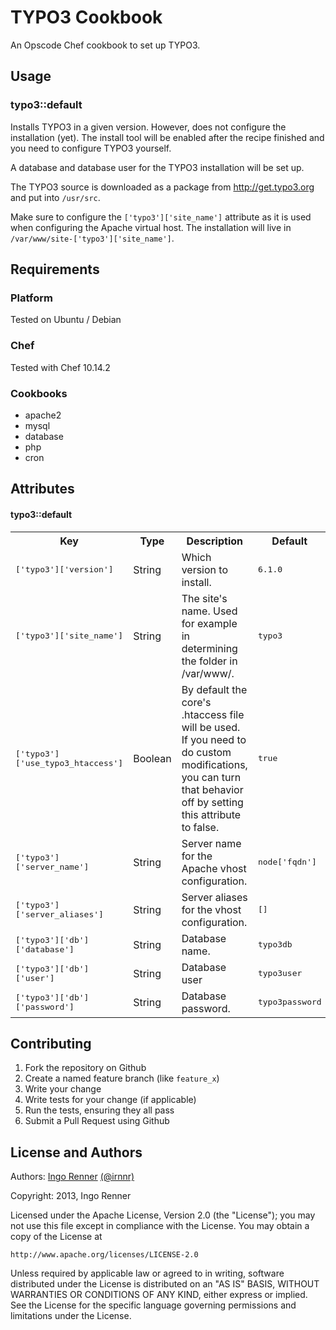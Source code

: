 # TYPO3 Cookbook

An Opscode Chef cookbook to set up TYPO3.

## Usage

### typo3::default

Installs TYPO3 in a given version. However, does not configure the installation (yet). The install tool will be enabled after the recipe finished and you need to configure TYPO3 yourself.

A database and database user for the TYPO3 installation will be set up. 

The TYPO3 source is downloaded as a package from <http://get.typo3.org> and put into `/usr/src`.

Make sure to configure the `['typo3']['site_name']` attribute as it is used when configuring the Apache virtual host. The installation will live in `/var/www/site-['typo3']['site_name']`.

## Requirements

### Platform

Tested on Ubuntu / Debian

### Chef

Tested with Chef 10.14.2 

### Cookbooks

* apache2
* mysql
* database
* php
* cron


## Attributes

#### typo3::default
<table>
  <tr>
    <th>Key</th>
    <th>Type</th>
    <th>Description</th>
    <th>Default</th>
  </tr>
  <tr>
    <td><tt>['typo3']['version']</tt></td>
    <td>String</td>
    <td>Which version to install.</td>
    <td><tt>6.1.0</tt></td>
  </tr>
  <tr>
    <td><tt>['typo3']['site_name']</tt></td>
    <td>String</td>
    <td>The site's name. Used for example in determining the folder in /var/www/.</td>
    <td><tt>typo3</tt></td>
  </tr>  
  <tr>
    <td><tt>['typo3']['use_typo3_htaccess']</tt></td>
    <td>Boolean</td>
    <td>By default the core's .htaccess file will be used. If you need to do custom modifications, you can turn that behavior off by setting this attribute to false.</td>
    <td><tt>true</tt></td>
  </tr>  
  <tr>
    <td><tt>['typo3']['server_name']</tt></td>
    <td>String</td>
    <td>Server name for the Apache vhost configuration.</td>
    <td><tt>node['fqdn']</tt></td>
  </tr>
  <tr>
    <td><tt>['typo3']['server_aliases']</tt></td>
    <td>String</td>
    <td>Server aliases for the vhost configuration.</td>
    <td><tt>[]</tt></td>
  </tr>
  <tr>
    <td><tt>['typo3']['db']['database']</tt></td>
    <td>String</td>
    <td>Database name.</td>
    <td><tt>typo3db</tt></td>
  </tr>
  <tr>
    <td><tt>['typo3']['db']['user']</tt></td>
    <td>String</td>
    <td>Database user</td>
    <td><tt>typo3user</tt></td>
  </tr>
  <tr>
    <td><tt>['typo3']['db']['password']</tt></td>
    <td>String</td>
    <td>Database password.</td>
    <td><tt>typo3password</tt></td>
  </tr>
</table>


## Contributing

1. Fork the repository on Github
2. Create a named feature branch (like `feature_x`)
3. Write your change
4. Write tests for your change (if applicable)
5. Run the tests, ensuring they all pass
6. Submit a Pull Request using Github

## License and Authors

Authors: [Ingo Renner](http://github.com/ingorenner) [(@irnnr)](http://twitter.com/irnnr)

Copyright: 2013, Ingo Renner

Licensed under the Apache License, Version 2.0 (the "License");
you may not use this file except in compliance with the License.
You may obtain a copy of the License at

    http://www.apache.org/licenses/LICENSE-2.0

Unless required by applicable law or agreed to in writing, software
distributed under the License is distributed on an "AS IS" BASIS,
WITHOUT WARRANTIES OR CONDITIONS OF ANY KIND, either express or implied.
See the License for the specific language governing permissions and
limitations under the License.